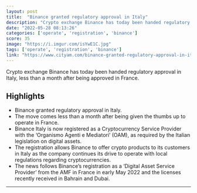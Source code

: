```yaml
---
layout: post
title:  "Binance granted regulatory approval in Italy"
description: "Crypto exchange Binance has today been handed regulatory approval in Italy, less than a month after being approved in France."
date: "2022-05-28 08:13:26"
categories: ['operate', 'registration', 'binance']
score: 35
image: "https://i.imgur.com/isYwE1C.jpg"
tags: ['operate', 'registration', 'binance']
link: "https://www.cityam.com/binance-granted-regulatory-approval-in-italy/"
---
```


Crypto exchange Binance has today been handed regulatory approval in Italy, less than a month after being approved in France.

## Highlights

- Binance granted regulatory approval in Italy.
- The move comes less than a month after being given the thumbs up to operate in France.
- Binance Italy is now registered as a Cryptocurrency Service Provider with the ‘Organismo Agenti e Mediatori’ (OAM), as required by the Italian legislation on digital assets.
- The registration allows Binance to offer crypto products to its customers in Italy as the company continues its drive to operate with local regulations regarding cryptocurrencies.
- The news follows Binance’s registration as a ‘Digital Asset Service Provider’ from the AMF in France in early May 2022 and the licenses recently received in Bahrain and Dubai.

---
